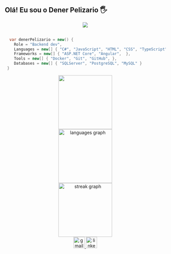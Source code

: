 ## Olá! Eu sou o Dener Pelizario 🖐️


<div align="center" style="width: 100%">
<img src="https://github.com/denervalspelizario/denervalspelizario/blob/main/typing.svg" />
<!-- Gif created with: https://github.com/denvercoder1/readme-typing-svg -->
</div>

<br/>

```csharp
  var denerPelizario = new() {
    Role = "Backend dev",
    Languages = new[] { "C#", "JavaScript", "HTML", "CSS", "TypeScript" },
    Frameworks = new[] { "ASP.NET Core", "Angular",  },
    Tools = new[] { "Docker", "Git", "GitHub", },
    Databases = new[] { "SQLServer", "PostgreSQL", "MySQL" }
 }
```
<div align="center" style="width: 100%">
<img 
  src="https://github-readme-stats.vercel.app/api?username=denervalspelizario&show_icons=true&theme=rose_pine&hide_border" 
height="168" width="168"/>
<br>
<img   src="https://github-readme-stats.vercel.app/api/top-langs?username=denervalspelizario&hide=scss,html,css&locale=en&hide_title=false&layout=compact&langs_count=6&theme=rose_pine&hide_border=false" alt="languages graph"  height="168" width="168"/>
<br>
<img src="https://streak-stats.demolab.com?user=denervalspelizario&locale=en&mode=weekly&theme=rose_pine&hide_border=false&border_radius=5"  alt="streak graph" height="168" width="168"/>

</div>

<div align="center" style="width: 100%">
  <a href="mailto:denervalspelizario@gmail.com" target="_blank">
    <img src="https://img.shields.io/static/v1?message=Gmail&logo=gmail&label=&color=D14836&logoColor=white&labelColor=&style=for-the-badge" height="35" alt="gmail logo"  />
  </a>
  <a href="https://www.linkedin.com/in/denervalpelizariodev/" target="_blank">
    <img src="https://img.shields.io/static/v1?message=LinkedIn&logo=linkedin&label=&color=0077B5&logoColor=white&labelColor=&style=for-the-badge" height="35" alt="linkedin logo"  />
  </a>
</div>


